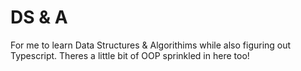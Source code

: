 # DS & A 

For me to learn Data Structures & Algorithims while also figuring out Typescript. Theres a little bit of OOP sprinkled in here too!
